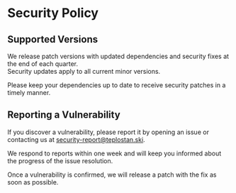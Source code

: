 # Security Policy

## Supported Versions

We release patch versions with updated dependencies and security fixes at the end of each quarter.  
Security updates apply to all current minor versions.

Please keep your dependencies up to date to receive security patches in a timely manner.

## Reporting a Vulnerability

If you discover a vulnerability, please report it by opening an issue or contacting us at [security-report@teplostan.ski](mailto:security-report@teplostan.ski?subject=Security%20vulnerability%20in%20vite-plugin-readable-classnames).

We respond to reports within one week and will keep you informed about the progress of the issue resolution.

Once a vulnerability is confirmed, we will release a patch with the fix as soon as possible.
